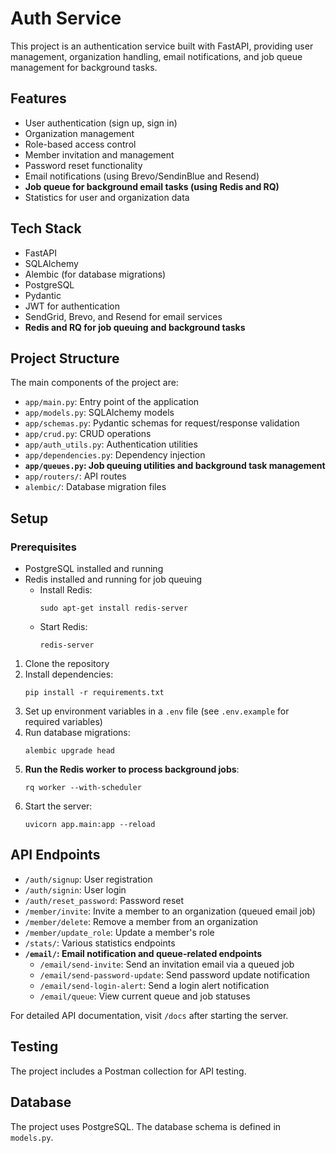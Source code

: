# Auth Service

This project is an authentication service built with FastAPI, providing user management, organization handling, email notifications, and job queue management for background tasks.

## Features

- User authentication (sign up, sign in)
- Organization management
- Role-based access control
- Member invitation and management
- Password reset functionality
- Email notifications (using Brevo/SendinBlue and Resend)
- **Job queue for background email tasks (using Redis and RQ)**
- Statistics for user and organization data

## Tech Stack

- FastAPI
- SQLAlchemy
- Alembic (for database migrations)
- PostgreSQL
- Pydantic
- JWT for authentication
- SendGrid, Brevo, and Resend for email services
- **Redis and RQ for job queuing and background tasks**

## Project Structure

The main components of the project are:

- `app/main.py`: Entry point of the application
- `app/models.py`: SQLAlchemy models
- `app/schemas.py`: Pydantic schemas for request/response validation
- `app/crud.py`: CRUD operations
- `app/auth_utils.py`: Authentication utilities
- `app/dependencies.py`: Dependency injection
- **`app/queues.py`: Job queuing utilities and background task management**
- `app/routers/`: API routes
- `alembic/`: Database migration files

## Setup

### Prerequisites

- PostgreSQL installed and running
- Redis installed and running for job queuing
  - Install Redis:
    ```
    sudo apt-get install redis-server
    ```
  - Start Redis:
    ```
    redis-server
    ```

1. Clone the repository
2. Install dependencies:
   ```
   pip install -r requirements.txt
   ```
3. Set up environment variables in a `.env` file (see `.env.example` for required variables)
4. Run database migrations:
   ```
   alembic upgrade head
   ```
5. **Run the Redis worker to process background jobs**:
   ```
   rq worker --with-scheduler
   ```
6. Start the server:
   ```
   uvicorn app.main:app --reload
   ```

## API Endpoints

- `/auth/signup`: User registration
- `/auth/signin`: User login
- `/auth/reset_password`: Password reset
- `/member/invite`: Invite a member to an organization (queued email job)
- `/member/delete`: Remove a member from an organization
- `/member/update_role`: Update a member's role
- `/stats/`: Various statistics endpoints
- **`/email/`: Email notification and queue-related endpoints**
  - `/email/send-invite`: Send an invitation email via a queued job
  - `/email/send-password-update`: Send password update notification
  - `/email/send-login-alert`: Send a login alert notification
  - `/email/queue`: View current queue and job statuses

For detailed API documentation, visit `/docs` after starting the server.

## Testing

The project includes a Postman collection for API testing.

## Database

The project uses PostgreSQL. The database schema is defined in `models.py`.
